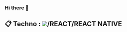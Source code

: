 ### Hi there 👋
## 📋 Techno : <img src="https://camo.githubusercontent.com/8e21dda7e6b327eebe363c6eb5510cec0dc6df186d018f99c3615e5b285a3e1b/68747470733a2f2f696d672e736869656c64732e696f2f62616467652f2d4a6176612d3041314132463f7374796c653d666c6174266c6f676f3d4a617661266c6f676f436f6c6f723d464646"/>/REACT/REACT NATIVE


<!--
**HamzaDams/HamzaDams** is a ✨ _special_ ✨ repository because its `README.md` (this file) appears on your GitHub profile.

Here are some ideas to get you started:

- 🔭 I’m currently working on ...
- 🌱 I’m currently learning ...
- 👯 I’m looking to collaborate on ...
- 🤔 I’m looking for help with ...
- 💬 Ask me about ...
- 📫 How to reach me: ...
- 😄 Pronouns: ...
- ⚡ Fun fact: ...

-->
